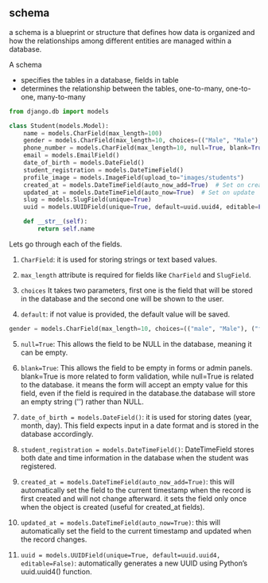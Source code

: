 ## schema

a schema is a blueprint or structure that defines how data is organized and how the relationships among different entities are managed within a database.

A schema

- specifies the tables in a database, fields in table
- determines the relationship between the tables, one-to-many, one-to-one, many-to-many

```py
from django.db import models

class Student(models.Model):
    name = models.CharField(max_length=100)
    gender = models.CharField(max_length=10, choices=(("Male", "Male"), ("Female", "Female")), default="Male")
    phone_number = models.CharField(max_length=10, null=True, blank=True)
    email = models.EmailField()
    date_of_birth = models.DateField()
    student_registration = models.DateTimeField()
    profile_image = models.ImageField(upload_to="images/students")
    created_at = models.DateTimeField(auto_now_add=True)  # Set on creation
    updated_at = models.DateTimeField(auto_now=True)  # Set on update
    slug = models.SlugField(unique=True)
    uuid = models.UUIDField(unique=True, default=uuid.uuid4, editable=False)

    def __str__(self):
        return self.name


```

Lets go through each of the fields.

1. `CharField`: it is used for storing strings or text based values.

2. `max_length` attribute is required for fields like `CharField` and `SlugField`.

3. `choices` It takes two parameters, first one is the field that will be stored in the database and the second one will be shown to the user.

4. `default`: if not value is provided, the default value will be saved.

```py
gender = models.CharField(max_length=10, choices=(("male", "Male"), ("female", "Female")), default="Male")
```

5. `null=True`: This allows the field to be NULL in the database, meaning it can be empty.

6. `blank=True`: This allows the field to be empty in forms or admin panels. blank=True is more related to form validation, while null=True is related to the database. it means the form will accept an empty value for this field, even if the field is required in the database.the database will store an empty string ('') rather than NULL.
7. `date_of_birth = models.DateField()`: it is used for storing dates (year, month, day). This field expects input in a date format and is stored in the database accordingly.
8. `student_registration = models.DateTimeField()`: DateTimeField stores both date and time information in the database when the student was registered.
9. `created_at = models.DateTimeField(auto_now_add=True)`: this will automatically set the field to the current timestamp when the record is first created and will not change afterward. it sets the field only once when the object is created (useful for created_at fields).
10. `updated_at = models.DateTimeField(auto_now=True)`: this will automatically set the field to the current timestamp and updated when the record changes.
11. `uuid = models.UUIDField(unique=True, default=uuid.uuid4, editable=False)`: automatically generates a new UUID using Python’s uuid.uuid4() function.
